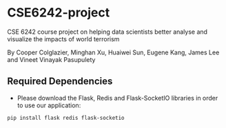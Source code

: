 # CSE6242-project

CSE 6242 course project on helping data scientists better analyse and visualize the impacts of world terrorism

By Cooper Colglazier, Minghan Xu, Huaiwei Sun, Eugene Kang, James Lee and Vineet Vinayak Pasupulety

## Required Dependencies

- Please download the Flask, Redis and Flask-SocketIO libraries in order to use our application:

```
pip install flask redis flask-socketio
```
